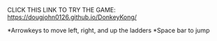 CLICK THIS LINK TO TRY THE GAME: https://dougjohn0126.github.io/DonkeyKong/

*Arrowkeys to move left, right, and up the ladders
*Space bar to jump
